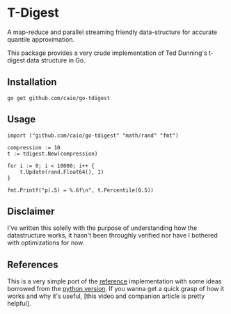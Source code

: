 # T-Digest

A map-reduce and parallel streaming friendly data-structure for accurate
quantile approximation.

This package provides a very crude implementation of Ted Dunning's t-digest
data structure in Go.

## Installation

    go get github.com/caio/go-tdigest

## Usage

    import ("github.com/caio/go-tdigest" "math/rand" "fmt")

    compression := 10
    t := tdigest.New(compression)

    for i := 0; i < 10000; i++ {
        t.Update(rand.Float64(), 1)
    }

    fmt.Printf("p(.5) = %.6f\n", t.Percentile(0.5))

## Disclaimer

I've written this solelly with the purpose of understanding how the
datastructure works, it hasn't been throughly verified nor have I bothered with
optimizations for now.

## References

This is a very simple port of the [reference][1] implementation with some
ideas borrowed from the [python version][2]. If you wanna get a quick grasp of
how it works and why it's useful, [this video and companion article is pretty
helpful].

[1]: https://github.com/tdunning/t-digest
[2]: https://github.com/CamDavidsonPilon/tdigest
[3]: https://www.mapr.com/blog/better-anomaly-detection-t-digest-whiteboard-walkthrough

